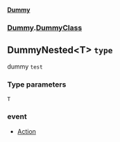 #### [Dummy](./Dummy.md 'Dummy')
### [Dummy](./Dummy.md#Dummy 'Dummy').[DummyClass](./Dummy-DummyClass.md 'Dummy.DummyClass')
## DummyNested&lt;T&gt; `type`
dummy `test`
### Type parameters

<a name='Dummy-DummyClass-DummyNested-T--T'></a>
`T`
>
### event
- [Action](./Dummy-DummyClass-DummyNested-T--Action.md 'Dummy.DummyClass.DummyNested&lt;T&gt;.Action')
